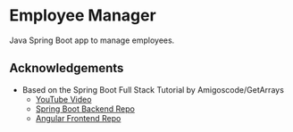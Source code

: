 # Employee Manager

Java Spring Boot app to manage employees.

## Acknowledgements

* Based on the Spring Boot Full Stack Tutorial by Amigoscode/GetArrays
    * [YouTube Video](https://www.youtube.com/watch?v=Gx4iBLKLVHk)
    * [Spring Boot Backend Repo](https://github.com/getarrays/employeemanager)
    * [Angular Frontend Repo](https://github.com/getarrays/employeemanagerapp)
    